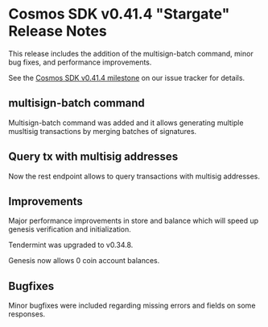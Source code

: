 # Cosmos SDK v0.41.4 "Stargate" Release Notes

This release includes the addition of the multisign-batch command, minor bug fixes, and performance improvements.

See the [Cosmos SDK v0.41.4 milestone](https://github.com/cosmos/cosmos-sdk/milestone/40?closed=1) on our issue tracker for details.

## multisign-batch command

Multisign-batch command was added and it allows generating multiple musltisig transactions by merging batches of signatures.

## Query tx with multisig addresses

Now the rest endpoint allows to query transactions with multisig addresses.

## Improvements

Major performance improvements in store and balance which will speed up genesis verification and initialization.

Tendermint was upgraded to v0.34.8.

Genesis now allows 0 coin account balances.

## Bugfixes

Minor bugfixes were included regarding missing errors and fields on some responses.

